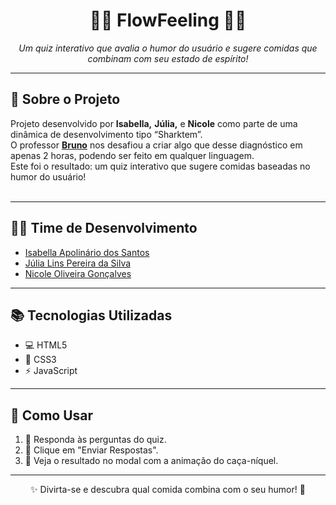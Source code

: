 <h1 align="center">💛💙 FlowFeeling 💙💛</h1>

<p align="center">
  <em>Um quiz interativo que avalia o humor do usuário e sugere comidas que combinam com seu estado de espírito!</em>
</p>

<hr>

## 💙 Sobre o Projeto
<p>
 Projeto desenvolvido por <strong>Isabella,</strong> <strong>Júlia,</strong> e <strong>Nicole</strong> como parte de uma dinâmica de desenvolvimento tipo “Sharktem”.<br>
  O professor <a href="https://github.com/bzsantos" target="_blank"><strong>Bruno</strong></a> nos desafiou a criar algo que desse diagnóstico em apenas 2 horas, podendo ser feito em qualquer linguagem.<br>
  Este foi o resultado: um quiz interativo que sugere comidas baseadas no humor do usuário!<br><br>
</p>

<hr>

## 👩‍💻 Time de Desenvolvimento

- <a href="https://github.com/IsahApoli" target="_blank">Isabella Apolinário dos Santos</a>  
- <a href="https://github.com/linsjulia" target="_blank">Júlia Lins Pereira da Silva</a> 
- <a href="https://github.com/NicoleOG12" target="_blank">Nicole Oliveira Gonçalves</a>   

<hr>

## 📚 Tecnologias Utilizadas

- 💻 HTML5  
- 🎨 CSS3  
- ⚡ JavaScript  

<hr>

## 🚀 Como Usar

1. 📝 Responda às perguntas do quiz.  
2. 🎯 Clique em "Enviar Respostas".  
3. 🎰 Veja o resultado no modal com a animação do caça-níquel.  

<hr>

<p align="center">
✨ Divirta-se e descubra qual comida combina com o seu humor! 🎉
</p>
